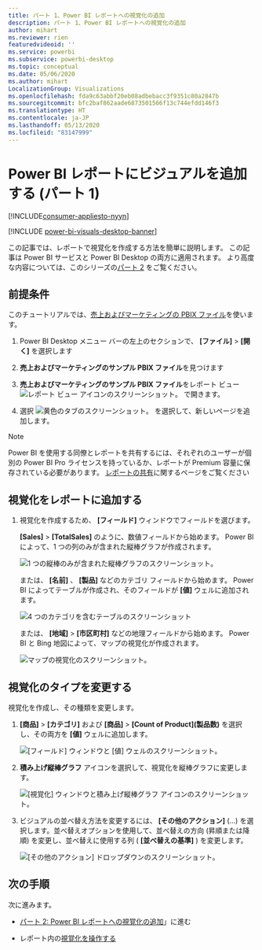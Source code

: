 ```yaml
---
title: パート 1、Power BI レポートへの視覚化の追加
description: パート 1、Power BI レポートへの視覚化の追加
author: mihart
ms.reviewer: rien
featuredvideoid: ''
ms.service: powerbi
ms.subservice: powerbi-desktop
ms.topic: conceptual
ms.date: 05/06/2020
ms.author: mihart
LocalizationGroup: Visualizations
ms.openlocfilehash: fda9c63abbf20eb08adbebacc3f9351c80a2847b
ms.sourcegitcommit: bfc2baf862aade6873501566f13c744efdd146f3
ms.translationtype: HT
ms.contentlocale: ja-JP
ms.lasthandoff: 05/13/2020
ms.locfileid: "83147999"
---
```

# <a name="add-visuals-to-a-power-bi-report-part-1"></a>Power BI レポートにビジュアルを追加する (パート 1)

[!INCLUDE[consumer-appliesto-nyyn](../includes/consumer-appliesto-nyyn.md)]    

[!INCLUDE [power-bi-visuals-desktop-banner](../includes/power-bi-visuals-desktop-banner.md)]

この記事では、レポートで視覚化を作成する方法を簡単に説明します。 この記事は Power BI サービスと Power BI Desktop の両方に適用されます。 より高度な内容については、このシリーズの[パート 2](power-bi-report-add-visualizations-ii.md) をご覧ください。

## <a name="prerequisites"></a>前提条件

このチュートリアルでは、[売上およびマーケティングの PBIX ファイル](https://download.microsoft.com/download/9/7/6/9767913A-29DB-40CF-8944-9AC2BC940C53/Sales%20and%20Marketing%20Sample%20PBIX.pbix)を使います。

1. Power BI Desktop メニュー バーの左上のセクションで、 **[ファイル]**  >  **[開く]** を選択します
   
2. **売上およびマーケティングのサンプル PBIX ファイル**を見つけます

1. **売上およびマーケティングのサンプル PBIX ファイル**をレポート ビュー ![レポート ビュー アイコンのスクリーンショット。](media/power-bi-visualization-kpi/power-bi-report-view.png) で開きます。

1. 選択 ![黄色のタブのスクリーンショット。](media/power-bi-visualization-kpi/power-bi-yellow-tab.png) を選択して、新しいページを追加します。

> [!NOTE]
> Power BI を使用する同僚とレポートを共有するには、それぞれのユーザーが個別の Power BI Pro ライセンスを持っているか、レポートが Premium 容量に保存されている必要があります。 [レポートの共有](../collaborate-share/service-share-reports.md)に関するページをご覧ください

## <a name="add-visualizations-to-the-report"></a>視覚化をレポートに追加する

1. 視覚化を作成するため、 **[フィールド]** ウィンドウでフィールドを選びます。

    **[Sales]**  >  **[TotalSales]** のように、数値フィールドから始めます。 Power BI によって、1 つの列のみが含まれた縦棒グラフが作成されます。

    ![1 つの縦棒のみが含まれた縦棒グラフのスクリーンショット。](media/power-bi-report-add-visualizations-i/power-bi-column-chart.png)

    または、 **[名前]** 、 **[製品]** などのカテゴリ フィールドから始めます。 Power BI によってテーブルが作成され、そのフィールドが **[値]** ウェルに追加されます。

    ![4 つのカテゴリを含むテーブルのスクリーンショット](media/power-bi-report-add-visualizations-i/power-bi-product.png)

    または、 **[地域]**  >  **[市区町村]** などの地理フィールドから始めます。 Power BI と Bing 地図によって、マップの視覚化が作成されます。

    ![マップの視覚化のスクリーンショット。](media/power-bi-report-add-visualizations-i/power-bi-maps.png)

## <a name="change-the-type-of-visualization"></a>視覚化のタイプを変更する

 視覚化を作成し、その種類を変更します。 
 
 1. **[商品]**  >  **[カテゴリ]** および **[商品]**  >  **[Count of Product]\(製品数\)** を選択し、その両方を **[値]** ウェルに追加します。

    ![[フィールド] ウィンドウと [値] ウェルのスクリーンショット。](media/power-bi-report-add-visualizations-i/power-bi-create-visual.png)

1. **積み上げ縦棒グラフ** アイコンを選択して、視覚化を縦棒グラフに変更します。

   ![[視覚化] ウィンドウと積み上げ縦棒グラフ アイコンのスクリーンショット。](media/power-bi-report-add-visualizations-i/power-bi-convert.png)

1. ビジュアルの並べ替え方法を変更するには、 **[その他のアクション]** (...) を選択します。並べ替えオプションを使用して、並べ替えの方向 (昇順または降順) を変更し、並べ替えに使用する列 ( **[並べ替えの基準]** ) を変更します。

   ![[その他のアクション] ドロップダウンのスクリーンショット。](media/power-bi-report-add-visualizations-i/power-bi-sort.png)
  
## <a name="next-steps"></a>次の手順

 次に進みます。

* [パート 2: Power BI レポートへの視覚化の追加](power-bi-report-add-visualizations-ii.md)」に進む

* レポート内の[視覚化を操作する](../consumer/end-user-reading-view.md)
